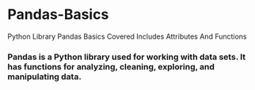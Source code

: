 # Pandas-Basics
Python Library Pandas Basics Covered Includes Attributes And Functions
### Pandas is a Python library used for working with data sets. It has functions for analyzing, cleaning, exploring, and manipulating data.
